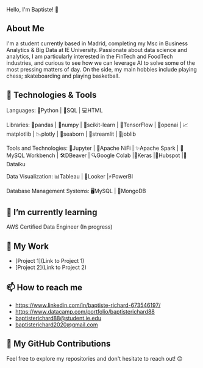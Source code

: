 <hl align="center"> Hello, I'm Baptiste! 👋


## About Me

I'm a student currently based in Madrid, completing my Msc in Business Analytics & Big Data at IE University. Passionate about data science and analytics, I am particularly interested in the FinTech and FoodTech industries, and curious to see how we can leverage AI to solve some of the most pressing matters of day. 
On the side, my main hobbies include playing chess; skateboarding and playing basketball. 

## 🔧 Technologies & Tools

Languages: 🐍Python | 💽SQL | 💻HTML 

Libraries: 🐼pandas | 🧮numpy | 🧠scikit-learn | 🔷TensorFlow | 🤖openai | 📈matplotlib | 📉plotly | 🌊seaborn | 🎨streamlit | 🔧joblib

Tools and Technologies: 📒Jupyter | 🔄Apache NiFi | ✨Apache Spark | 🐬MySQL Workbench | 🛠️DBeaver | 🔍Google Colab |👾Keras |🔮Hubspot |🔬Dataiku 

Data Visualization: 📊Tableau | 👀Looker |⚡PowerBI

Database Management Systems: 🖥️MySQL | 🍃MongoDB

## 🌱 I’m currently learning

AWS Certified Data Engineer (In progress) 

## 💼 My Work

- [Project 1](Link to Project 1)
- [Project 2](Link to Project 2)

## 📫 How to reach me

- https://www.linkedin.com/in/baptiste-richard-673546197/
- https://www.datacamp.com/portfolio/baptisterichard88
- baptisterichard88@student.ie.edu
- baptisterichard2020@gmail.com


## 🚀 My GitHub Contributions


Feel free to explore my repositories and don't hesitate to reach out! 😊
